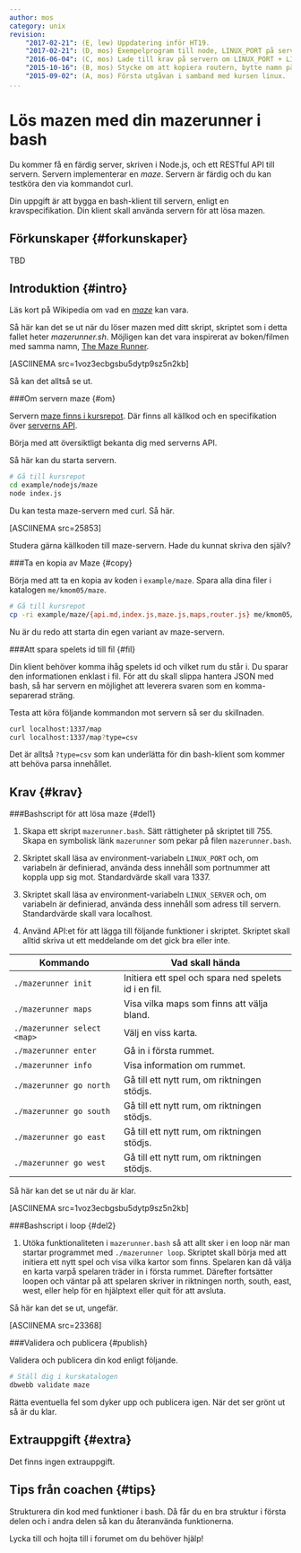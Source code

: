 ```yaml
---
author: mos
category: unix
revision:
    "2017-02-21": (E, lew) Uppdatering inför HT19.
    "2017-02-21": (D, mos) Exempelprogram till node, LINUX_PORT på server och PID till fil samt måste flytta maze till egen katalog, förbered för vt18.
    "2016-06-04": (C, mos) Lade till krav på servern om LINUX_PORT + LINUX_SERVER
    "2015-10-16": (B, mos) Stycke om att kopiera routern, bytte namn på mazerunner.sh till mazerunner.bash.
    "2015-09-02": (A, mos) Första utgåvan i samband med kursen linux.
...
```

Lös mazen med din mazerunner i bash
==================================

Du kommer få en färdig server, skriven i Node.js, och ett RESTful API till servern. Servern implementerar en *maze*. Servern är färdig och du kan testköra den via kommandot curl.

Din uppgift är att bygga en bash-klient till servern, enligt en kravspecifikation. Din klient skall använda servern för att lösa mazen.

<!--more-->




Förkunskaper {#forkunskaper}
-----------------------

TBD




Introduktion {#intro}
-----------------------

Läs kort på Wikipedia om vad en [*maze*](https://en.wikipedia.org/wiki/Maze) kan vara.

Så här kan det se ut när du löser mazen med ditt skript, skriptet som i detta fallet heter *mazerunner.sh*. Möjligen kan det vara inspirerat av boken/filmen med samma namn, [The Maze Runner](https://sv.wikipedia.org/wiki/The_Maze_Runner).

[ASCIINEMA src=1voz3ecbgsbu5dytp9sz5n2kb]

Så kan det alltså se ut.



###Om servern maze {#om}

Servern [maze finns i kursrepot](https://github.com/dbwebb-se/vlinux/tree/master/example/maze). Där finns all källkod och en specifikation över [serverns API](https://github.com/dbwebb-se/vlinux/blob/master/example/maze/api.md).

Börja med att översiktligt bekanta dig med serverns API.

Så här kan du starta servern.

```bash
# Gå till kursrepot
cd example/nodejs/maze
node index.js
```

Du kan testa maze-servern med curl. Så här.

[ASCIINEMA src=25853]

Studera gärna källkoden till maze-servern. Hade du kunnat skriva den själv?



###Ta en kopia av Maze {#copy}

Börja med att ta en kopia av koden i `example/maze`. Spara alla dina filer i katalogen `me/kmom05/maze`.

```bash
# Gå till kursrepot
cp -ri example/maze/{api.md,index.js,maze.js,maps,router.js} me/kmom05/maze
```

Nu är du redo att starta din egen variant av maze-servern.



###Att spara spelets id till fil {#fil}

Din klient behöver komma ihåg spelets id och vilket rum du står i. Du sparar den informationen enklast i fil. För att du skall slippa hantera JSON med bash, så har servern en möjlighet att leverera svaren som en komma-separerad sträng.

Testa att köra följande kommandon mot servern så ser du skillnaden.

```bash
curl localhost:1337/map
curl localhost:1337/map?type=csv
```

Det är alltså `?type=csv` som kan underlätta för din bash-klient som kommer att behöva parsa innehållet.



Krav {#krav}
-----------------------

<!--
###Uppdatera maze servern {#userv}

1. Uppdatera din maze-server så att den kan starta upp och lyssna på porten `LINUX_PORT`, om variabeln är definierad. Defaultport kan annars vara 1337.

1. Din maze-server skall skriva sitt PID till filen `pid` så att man kan avsluta processen med kommandot `kill $( cat pid )` (eller motsvarande på Cygwin).

1. Lägg till en route `/:gameid/info` som skriver ut innehållet för just ditt game. Som en route bra för debug och testning. Det som skall skrivas ut är innehållet i `game[gameid]`.
-->


###Bashscript för att lösa maze {#del1}

1. Skapa ett skript `mazerunner.bash`. Sätt rättigheter på skriptet till 755. Skapa en symbolisk länk `mazerunner` som pekar på filen `mazerunner.bash`.

1. Skriptet skall läsa av environment-variabeln `LINUX_PORT` och, om variabeln är definierad, använda dess innehåll som portnummer att koppla upp sig mot. Standardvärde skall vara 1337.

1. Skriptet skall läsa av environment-variabeln `LINUX_SERVER` och, om variabeln är definierad, använda dess innehåll som adress till servern. Standardvärde skall vara localhost.

1. Använd API:et för att lägga till följande funktioner i skriptet. Skriptet skall alltid skriva ut ett meddelande om det gick bra eller inte.

| Kommando                | Vad skall hända |
|-------------------------|-----------------|
| `./mazerunner init`     | Initiera ett spel och spara ned spelets id i en fil. |
| `./mazerunner maps`     | Visa vilka maps som finns att välja bland. |
| `./mazerunner select <map>` | Välj en viss karta. |
| `./mazerunner enter`    | Gå in i första rummet. |
| `./mazerunner info`     | Visa information om rummet. |
| `./mazerunner go north` | Gå till ett nytt rum, om riktningen stödjs. |
| `./mazerunner go south` | Gå till ett nytt rum, om riktningen stödjs. |
| `./mazerunner go east`  | Gå till ett nytt rum, om riktningen stödjs. |
| `./mazerunner go west`  | Gå till ett nytt rum, om riktningen stödjs. |

Så här kan det se ut när du är klar.

[ASCIINEMA src=1voz3ecbgsbu5dytp9sz5n2kb]



###Bashscript i loop {#del2}

1. Utöka funktionaliteten i `mazerunner.bash` så att allt sker i en loop när man startar programmet med `./mazerunner loop`. Skriptet skall börja med att initiera ett nytt spel och visa vilka kartor som finns. Spelaren kan då välja en karta varpå spelaren träder in i första rummet. Därefter fortsätter loopen och väntar på att spelaren skriver in riktningen north, south, east, west, eller help för en hjälptext eller quit för att avsluta.

Så här kan det se ut, ungefär.

[ASCIINEMA src=23368]


<!--
###Lös mazen {#solution}

1. Utöka funktionaliteten i `mazerunner.bash` så att den automatiskt går igenom mazen på ett effektivt sätt som leder till sista rummet. Du startar detta genom att ange `./mazerunner solve`.



###Buggfix {#bugg}

1. Det finns en felrapport på maze-servern, [issue 8](https://github.com/dbwebb-se/linux/issues/8), som behöver lagas. Gör först ett testfall `issue.bash` som återskapar och påvisar felet. Laga sedan felet i din maze server.

-->



###Validera och publicera {#publish}

Validera och publicera din kod enligt följande.

```bash
# Ställ dig i kurskatalogen
dbwebb validate maze
```

Rätta eventuella fel som dyker upp och publicera igen. När det ser grönt ut så är du klar.



Extrauppgift {#extra}
-----------------------

Det finns ingen extrauppgift.



Tips från coachen {#tips}
-----------------------

Strukturera din kod med funktioner i bash. Då får du en bra struktur i första delen och i andra delen så kan du återanvända funktionerna.

Lycka till och hojta till i forumet om du behöver hjälp!
